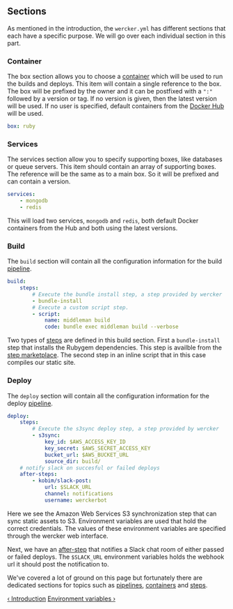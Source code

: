## Sections

As mentioned in the introduction, the `wercker.yml` has different
sections that each have a specific purpose. We will go over each
individual section in this part.

### Container

The box section allows you to choose a
[container](/learn/containers/01_introduction.html) which will be used
to run the builds and deploys. This item will contain a single reference
to the box. The box will be prefixed by the owner and it can be
postfixed with a `":"` followed by a version or tag. If no version is given, then
the latest version will be used. If no user is specified, default
containers from the [Docker Hub](/learn/containers/02_docker-hub.html) will be used.

```yaml
box: ruby
```

### Services

The services section allow you to specify supporting boxes, like databases or queue servers. This item should contain an array of supporting boxes. The reference will be the same as to a main box. So it will be prefixed and can contain a version.

```yaml
services:
    - mongodb
    - redis
```

This will load two services, `mongodb` and `redis`, both default Docker
containers from the Hub and both using the latest versions.

### Build

The `build` section will contain all the configuration information for the build
[pipeline](/learn/pipelines/01_introduction.html).

```yaml
build:
    steps:
        # Execute the bundle install step, a step provided by wercker
        - bundle-install
        # Execute a custom script step.
        - script:
            name: middleman build
            code: bundle exec middleman build --verbose
```

Two types of [steps](/learn/steps/01_introduction.html) are defined in this build section. First a
`bundle-install` step that installs the Rubygem dependencies. This step
is availble from the [step marketplace](/learn/steps/06_step-registry.html). The second step in an inline
script that in this case compiles our static site.

### Deploy

The `deploy` section will contain all the configuration information for the deploy
[pipeline](/learn/pipelines/01_introduction.html).

```yaml
deploy:
    steps:
        # Execute the s3sync deploy step, a step provided by wercker
        - s3sync:
            key_id: $AWS_ACCESS_KEY_ID
            key_secret: $AWS_SECRET_ACCESS_KEY
            bucket_url: $AWS_BUCKET_URL
            source_dir: build/
    # notify slack on succesful or failed deploys
    after-steps:
        - kobim/slack-post:
            url: $SLACK_URL
            channel: notifications
            username: werckerbot
```

Here we see the Amazon Web Services S3 synchronization step that can
sync static assets to S3. Environment variables are used that hold the
correct credentials. The values of these environment variables are
specified through the wercker web interface.

Next, we have an [after-step](/learn/steps/03_after-steps.html) that notifies a Slack chat room of either
passed or failed deploys. The `$SLACK_URL` environment variables holds
the webhook url it should post the notification to.

We've covered a lot of ground on this page but fortunately there are
dedicated sections for topics such as [pipelines](/learn/pipelines/01_introduction.html), [containers](/learn/containers/01_introduction.html) and
[steps](/learn/steps/01_introduction.html).

[&lsaquo; Introduction](/learn/wercker-yml/01_introduction.html "nav previous yml")
[Environment variables &rsaquo;](/learn/wercker-yml/03_environment-variables.html "nav next yml")
